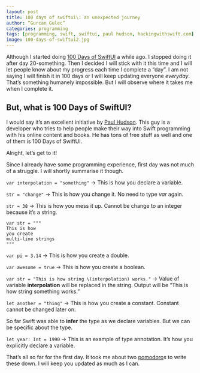 ```yaml
---
layout: post
title: 100 days of swiftui\: an unexpected journey
author: “Gurcan Gulec“
categories: programming
tags: [programming, swift, swiftui, paul hudson, hackingwithswift.com]
image: 100-days-of-swiftui2.jpg
---
```

Although I started doing [100 Days of SwiftUI](https://www.hackingwithswift.com/100/swiftui/1) a while ago. I stopped doing it after day 20-something. Then I decided I will stick with it this time and I will let people know about my progress each time I complete a “day”. I am not saying I will finish it in 100 days or I will keep updating everyone *everyday*. That’s something humanely impossible.  But I will observe where it takes me when I complete it.

## But, what is 100 Days of SwiftUI?
I would say it’s an excellent initiative by [Paul Hudson](https://twitter.com/twostraws). This guy is a developer who tries to help people make their way into Swift programming with his online content and books. He has tons of free stuff as well and one of them is 100 Days of SwiftUI. 

Alright, let’s get to it!

Since I already have some programming experience, first day was not much of a struggle. I will shortly summarise it though.

`var interpolation = "something"`  -> This is how you declare a variable.

`str = "change"` -> This is how you change it. No need to type _var_ again.

`str = 38` -> This is how you mess it up. Cannot be change to an integer because it’s a string.
```
var str = """
This is how
you create
multi-line strings
"""
```
`var pi = 3.14` -> This is how you create a double.

`var awesome = true` -> This is how you create a boolean.

`var str = "This is how string \(interpolation) works."` -> Value of variable **interpolation** will be replaced in the string. Output will be “This is how string something works.”

`let another = "thing"` -> This is how you create a constant. Constant cannot be changed later on.

So far Swift was able to **infer** the type as we declare variables. But we can be specific about the type.

`let year: Int = 1990` -> This is an example of type annotation. It’s how you explicitly declare a variable.

That’s all so far for the first day. It took me about two [pomodoro](https://en.wikipedia.org/wiki/Pomodoro_Technique)s to write these down. I will keep you updated as much as I can. 
